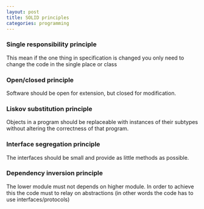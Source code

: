 ```yaml
---
layout: post
title: SOLID principles
categories: programming
---
```


### Single responsibility principle

This mean if the one thing in specification is changed you only need to change the code in the single place or class

### Open/closed principle

Software should be open for extension, but closed for modification.

### Liskov substitution principle

Objects in a program should be replaceable with instances of their subtypes without altering the correctness of that program.

### Interface segregation principle

The interfaces should be small and provide as little methods as possible.

### Dependency inversion principle

The lower module must not depends on higher module. In order to achieve this the code must to relay on abstractions (in other words the code has to use interfaces/protocols)